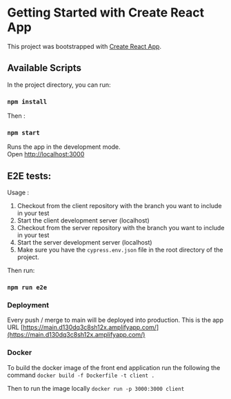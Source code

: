# Getting Started with Create React App

This project was bootstrapped with [Create React App](https://github.com/facebook/create-react-app).

## Available Scripts

In the project directory, you can run:
### `npm install`
Then :
### `npm start`

Runs the app in the development mode.\
Open [http://localhost:3000](http://localhost:3000) 


## E2E tests:
Usage : 
1) Checkout from the client repository with the branch you want to include in your test
2) Start the client development server (localhost)
3) Checkout from the server repository with the branch you want to include in your test
4) Start the server development server (localhost)
5) Make sure you have the ```cypress.env.json``` file in the root directory of the project.

Then run:
### `npm run e2e`


### Deployment

Every push / merge to main will be deployed into production. 
This is the app URL [https://main.d130dq3c8sh12x.amplifyapp.com/](https://main.d130dq3c8sh12x.amplifyapp.com/) 


### Docker

To build the docker image of the front end application run the following the command
```docker build -f Dockerfile -t client . ```

Then to run the image locally
``` docker run -p 3000:3000 client ```


